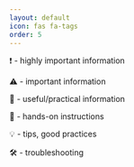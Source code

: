 ```yaml
---
layout: default
icon: fas fa-tags
order: 5
---
```


❗ - highly important information

⚠️ - important information

📝 - useful/practical information

🔨 - hands-on instructions

💡 - tips, good practices

🛠️ - troubleshooting

<!-- 💠✔️💭💬🗨️✏️📝📋📌✂️📐🚩🧹🧷👁️‍🗨️ -->
